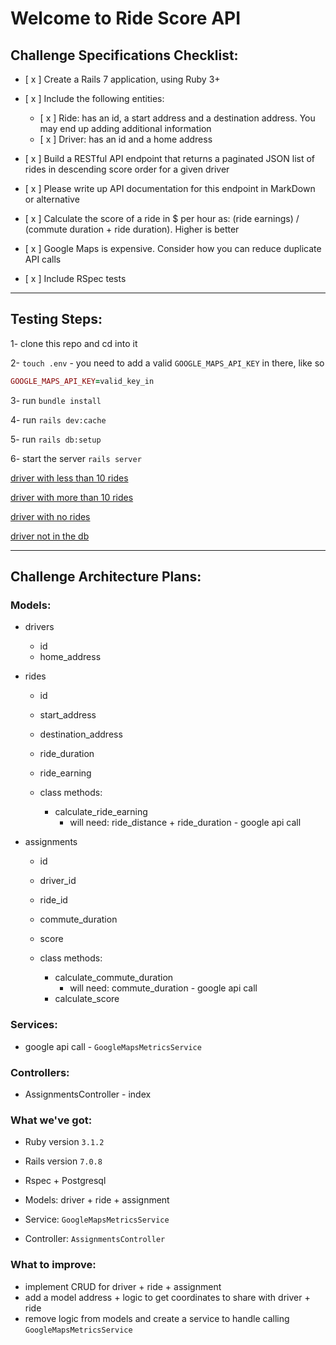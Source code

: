 # Welcome to Ride Score API

## Challenge Specifications Checklist:

- [ x ] Create a Rails 7 application, using Ruby 3+

- [ x ] Include the following entities:
  - [ x ] Ride: has an id, a start address and a destination address. You may end up adding additional information
  - [ x ] Driver: has an id and a home address

- [ x ] Build a RESTful API endpoint that returns a paginated JSON list of rides in descending score order for a given driver

- [ x ] Please write up API documentation for this endpoint in MarkDown or alternative

- [ x ] Calculate the score of a ride in $ per hour as: (ride earnings) / (commute duration + ride duration). Higher is better

- [ x ] Google Maps is expensive. Consider how you can reduce duplicate API calls

- [ x ] Include RSpec tests

---

## Testing Steps:

1- clone this repo and cd into it

2- `touch .env` - you need to add a valid `GOOGLE_MAPS_API_KEY` in there, like so
```ruby
GOOGLE_MAPS_API_KEY=valid_key_in
```

3- run `bundle install`

4- run `rails dev:cache`

5- run `rails db:setup`

6- start the server `rails server`

[driver with less than 10 rides](http://localhost:3000/v1/3/assignments)

[driver with more than 10 rides](http://localhost:3000/v1/1/assignments)

[driver with no rides](http://localhost:3000/v1/2/assignments)

[driver not in the db](http://localhost:3000/v1/5/assignments)

---

## Challenge Architecture Plans:

### Models:

- drivers
  - id
  - home_address

- rides
  - id
  - start_address
  - destination_address
  - ride_duration
  - ride_earning

  - class methods:
    - calculate_ride_earning
      - will need: ride_distance + ride_duration - google api call

- assignments
  - id
  - driver_id
  - ride_id
  - commute_duration
  - score

  - class methods:
    - calculate_commute_duration
      - will need: commute_duration - google api call
    - calculate_score

### Services:

- google api call - `GoogleMapsMetricsService`

### Controllers:

- AssignmentsController - index

### What we've got:

- Ruby version `3.1.2`
- Rails version `7.0.8`
- Rspec + Postgresql

- Models: driver + ride + assignment
- Service: `GoogleMapsMetricsService`
- Controller: `AssignmentsController`

### What to improve:
- implement CRUD for driver + ride + assignment
- add a model address + logic to get coordinates to share with driver + ride
- remove logic from models and create a service to handle calling `GoogleMapsMetricsService`
